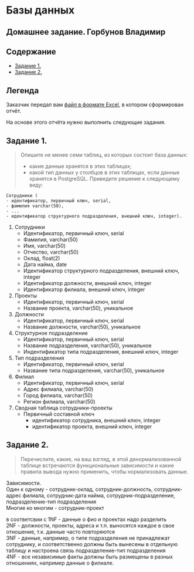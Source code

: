# Базы данных
## Домашнее задание. Горбунов Владимир

## Содержание

- [Задание 1.](#Задание-1)
- [Задание 2.](#Задание-2)  


## Легенда

Заказчик передал вам [файл в формате Excel](./hw-12-1.xlsx), в котором сформирован отчёт.

На основе этого отчёта нужно выполнить следующие задания.

## Задание 1. 

> Опишите не менее семи таблиц, из которых состоит база данных:
> - какие данные хранятся в этих таблицах;
> - какой тип данных у столбцов в этих таблицах, если данные хранятся в PostgreSQL.
> Приведите решение к следующему виду:
```
Сотрудники (
- идентификатор, первичный ключ, serial,
- фамилия varchar(50),
- ...
- идентификатор структурного подразделения, внешний ключ, integer).
```

1. Сотрудники
   - Идентификатор, первичный ключ, serial  
   - Фамилия, varchar(50)
   - Имя, varchar(50)
   - Отчество, varchar(50)
   - Оклад, float(2)
   - Дата найма, date
   - Идентификатор структурного подразделения, внешний ключ, integer
   - Идентификатор должности, внешний ключ, integer  
   - Идентификатор филиала, внешний ключ, integer
2. Проекты 
   - Идентификатор, первичный ключ, serial  
   - Название проекта, varchar(50), уникальное
3. Должности
   - Идентификатор, первичный ключ, serial 
   - Название должности, varchar(50), уникальное
4. Структурное подразделение
   - Идентификатор, первичный ключ, serial  
   - Название подразделения, varchar(50), уникальное
   - Индентификатор типа подразделения, внешний ключ, integer
5. Тип подразделения
   - Идентификатор, первичный ключ, serial  
   - Название типа подразделения, varchar(50), уникальное
6. Филиал
   - Идентификатор, первичный ключ, serial  
   - Адрес филиала, varchar(50)
   - Город филиала, varchar(50)
   - Регион филиала, varchar(50)
7. Сводная таблица сотрудники-проекты
   - Первичный составной ключ 
      - идентификатор сотрудника, внешний ключ, integer
      - идентификатор проекта, внешний ключ, integer


## Задание 2. 
> Перечислите, какие, на ваш взгляд, в этой денормализованной таблице встречаются функциональные зависимости и какие правила вывода нужно применить, чтобы нормализовать данные.

Зависимости.  
Один к одному - сотрудник-оклад, сотрудник-должность, сотрудник-адрес филиала, сотрудник-дата найма, сотрудник-подразделение, подразделение-тип подразделения  
Многие ко многим - сотрудник-проект  

в соответсвии с 1NF - данные о фио и проектах надо разделить  
2NF - должности, проекты, адреса и т.п. выносятся каждое в свое отношение, т.к. данные часто повторяются  
3NF - данные, например, о типе подразделения не принадлежат сотруднику, и соответственно должны быть вынесены в отдельную таблицу и настроена связь подразделение-тип подразделения  
4NF - все независимые факты должны быть размещены в разных отношениях, например данные о филиале. 